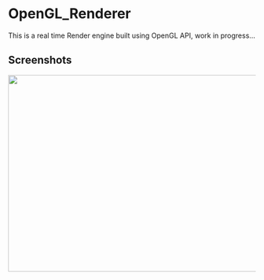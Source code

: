 # OpenGL_Renderer
This is a real time Render engine built using OpenGL API, work in progress...

## Screenshots
<image src="./Screenshot.png" width="700" height="400">

